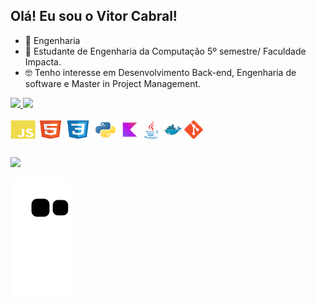 ## Olá! Eu sou o Vitor Cabral!


- 🔭 Engenharia
- 🌱 Estudante de Engenharia da Computação  5º semestre/ Faculdade Impacta.
- 🤓 Tenho interesse em Desenvolvimento Back-end, Engenharia de software e Master in Project Management.

 <div>
  <a href="https://github.com/Cabrauzz">
  <img height="180cm" src= "https://github-readme-stats.vercel.app/api?username=cabrauzz&show_icons=true&theme=dracula"/>
  <img height="180cm" src="https://github-readme-stats.vercel.app/api/top-langs/?username=cabrauzz&layout=compact&langs_count=16&theme=dracula"/>
</a>

</div>
<div style="display: inline_block"><br>
  <img align="center" alt="Vitor-Js" height="30" width="40" src="https://raw.githubusercontent.com/devicons/devicon/master/icons/javascript/javascript-plain.svg">
  <img align="center" alt="Vitor-HTML" height="30" width="40" src="https://raw.githubusercontent.com/devicons/devicon/master/icons/html5/html5-original.svg">
  <img align="center" alt="Vitor-CSS" height="30" width="40" src="https://raw.githubusercontent.com/devicons/devicon/master/icons/css3/css3-original.svg">
  <img align="center" alt="Vitor-Python" height="30" width="40" src="https://raw.githubusercontent.com/devicons/devicon/master/icons/python/python-original.svg">
  <img align="center" alt= "Vitor-Kotlin" height="30" widht="40" src="https://raw.githubusercontent.com/devicons/devicon/master/icons/kotlin/kotlin-original.svg">
  <img align="center" alt= "Vitor-Java" height="30" widht="40" src="https://raw.githubusercontent.com/devicons/devicon/master/icons/java/java-original.svg">
  <img align="center" alt= "Vitor-Docker" height="30" widht="40" src="https://raw.githubusercontent.com/devicons/devicon/master/icons/docker/docker-original.svg">
  <img align="center" alt= "Vitor-Git" height="30" widht="40" src="https://raw.githubusercontent.com/devicons/devicon/master/icons/git/git-original.svg">

</div>
  
<div>
  
  ##
  
</div>

<div>
 <a href="https://www.linkedin.com/in/vitor-cabral-da-silva-4569b8203/"><img src="https://img.shields.io/badge/-LinkedIn-%230077B5?style=for-the-badge&logo=linkedin&logoColor=white" target="_blank"></a>

 ![Snake animation](https://github.com/Cabrauzz/Cabrauzz/blob/output/github-contribution-grid-snake.svg)
</div>
